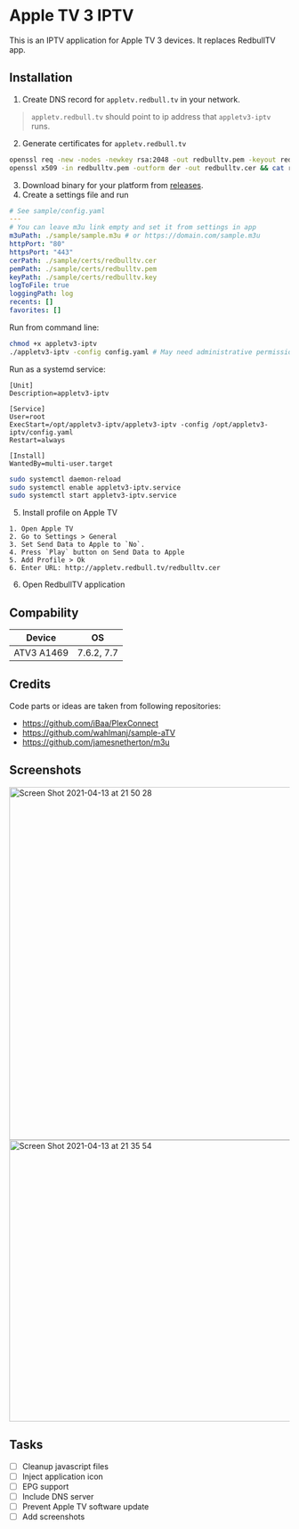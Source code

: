 # Apple TV 3 IPTV
This is an IPTV application for Apple TV 3 devices. It replaces RedbullTV app.

## Installation
1. Create DNS record for `appletv.redbull.tv` in your network.
> `appletv.redbull.tv` should point to ip address that `appletv3-iptv` runs.
2. Generate certificates for `appletv.redbull.tv`
```bash
openssl req -new -nodes -newkey rsa:2048 -out redbulltv.pem -keyout redbulltv.key -x509 -days 7300 -subj "/C=US/CN=appletv.redbull.tv"
openssl x509 -in redbulltv.pem -outform der -out redbulltv.cer && cat redbulltv.key >> redbulltv.pem
```
3. Download binary for your platform from [releases](https://github.com/ghokun/appletv3-iptv/releases).
4. Create a settings file and run
```yaml
# See sample/config.yaml
---
# You can leave m3u link empty and set it from settings in app
m3uPath: ./sample/sample.m3u # or https://domain.com/sample.m3u
httpPort: "80"
httpsPort: "443"
cerPath: ./sample/certs/redbulltv.cer
pemPath: ./sample/certs/redbulltv.pem
keyPath: ./sample/certs/redbulltv.key
logToFile: true
loggingPath: log
recents: []
favorites: []
```
Run from command line:
```bash
chmod +x appletv3-iptv
./appletv3-iptv -config config.yaml # May need administrative permissions ports are under 1024
```

Run as a systemd service:
```
[Unit]
Description=appletv3-iptv

[Service]
User=root
ExecStart=/opt/appletv3-iptv/appletv3-iptv -config /opt/appletv3-iptv/config.yaml
Restart=always

[Install]
WantedBy=multi-user.target
```
```bash
sudo systemctl daemon-reload
sudo systemctl enable appletv3-iptv.service 
sudo systemctl start appletv3-iptv.service
```

5. Install profile on Apple TV
```
1. Open Apple TV
2. Go to Settings > General
3. Set Send Data to Apple to `No`.
4. Press `Play` button on Send Data to Apple
5. Add Profile > Ok
6. Enter URL: http://appletv.redbull.tv/redbulltv.cer
```
6. Open RedbullTV application


## Compability
| Device      | OS |
| ----------- | :---: |
| ATV3 A1469  | 7.6.2, 7.7 |

## Credits
Code parts or ideas are taken from following repositories:
- https://github.com/iBaa/PlexConnect
- https://github.com/wahlmanj/sample-aTV
- https://github.com/jamesnetherton/m3u

## Screenshots
<img width="633" alt="Screen Shot 2021-04-13 at 21 50 28" src="https://user-images.githubusercontent.com/3802058/114604988-44edc400-9ca2-11eb-83d8-a14b2e6c5e29.png">
<img width="505" alt="Screen Shot 2021-04-13 at 21 35 54" src="https://user-images.githubusercontent.com/3802058/114603306-3dc5b680-9ca0-11eb-831a-2c4549b0fd52.png">

## Tasks
- [ ] Cleanup javascript files
- [ ] Inject application icon
- [ ] EPG support
- [ ] Include DNS server
- [ ] Prevent Apple TV software update
- [ ] Add screenshots
